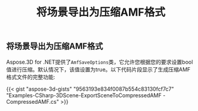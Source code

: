 ﻿---
title: 将场景导出为压缩AMF格式
type: docs
weight: 30
url: /zh/net/export-scene-to-compressed-amf-format/
description: Aspose.3D for .NET提供AmfSaveOptions类，它允许您根据您的要求设置bool值进行压缩。默认情况下，该值设置为true。
---
## **将场景导出为压缩AMF格式**
Aspose.3D for .NET提供了`AmfSaveOptions`类，它允许您根据您的要求设置bool值进行压缩。默认情况下，该值设置为true。以下代码片段显示了生成压缩AMF格式文件的完整功能:

{{< gist "aspose-3d-gists" "9563193e834f0087b554c83130fcf7c7" "Examples-CSharp-3DScene-ExportSceneToCompressedAMF -CompressedAMF.cs" >}}
